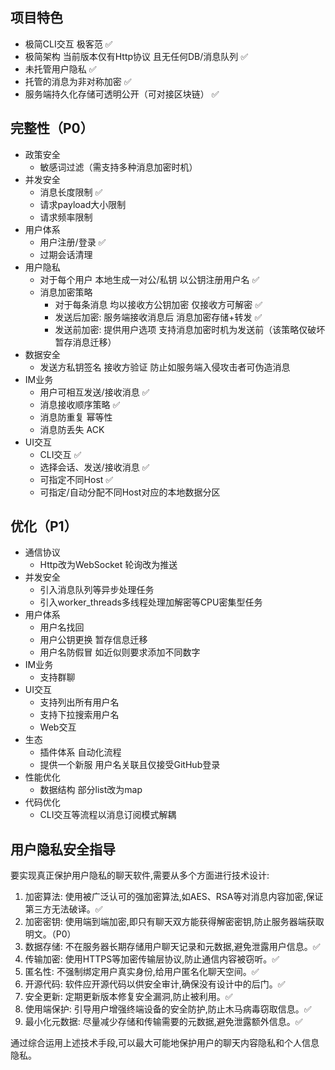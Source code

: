 ## 项目特色

- 极简CLI交互 极客范 ✅
- 极简架构 当前版本仅有Http协议 且无任何DB/消息队列 ✅
- 未托管用户隐私 ✅
- 托管的消息为非对称加密 ✅
- 服务端持久化存储可透明公开（可对接区块链） ✅

## 完整性（P0）

- 政策安全
  - 敏感词过滤（需支持多种消息加密时机）
- 并发安全
  - 消息长度限制 ✅
  - 请求payload大小限制
  - 请求频率限制
- 用户体系
  - 用户注册/登录 ✅
  - 过期会话清理
- 用户隐私
  - 对于每个用户 本地生成一对公/私钥 以公钥注册用户名 ✅
  - 消息加密策略
    - 对于每条消息 均以接收方公钥加密 仅接收方可解密 ✅
    - 发送后加密: 服务端接收消息后 消息加密存储+转发 ✅
    - 发送前加密: 提供用户选项 支持消息加密时机为发送前（该策略仅破坏暂存消息迁移）
- 数据安全
  - 发送方私钥签名 接收方验证 防止如服务端入侵攻击者可伪造消息
- IM业务
  - 用户可相互发送/接收消息 ✅
  - 消息接收顺序策略 ✅
  - 消息防重复 幂等性
  - 消息防丢失 ACK
- UI交互
  - CLI交互 ✅
  - 选择会话、发送/接收消息 ✅
  - 可指定不同Host ✅
  - 可指定/自动分配不同Host对应的本地数据分区

## 优化（P1）

- 通信协议
  - Http改为WebSocket 轮询改为推送
- 并发安全
  - 引入消息队列等异步处理任务
  - 引入worker_threads多线程处理加解密等CPU密集型任务
- 用户体系
  - 用户名找回
  - 用户公钥更换 暂存信息迁移
  - 用户名防假冒 如近似则要求添加不同数字
- IM业务
  - 支持群聊
- UI交互
  - 支持列出所有用户名
  - 支持下拉搜索用户名
  - Web交互
- 生态
  - 插件体系 自动化流程
  - 提供一个新服 用户名关联且仅接受GitHub登录
- 性能优化
  - 数据结构 部分list改为map
- 代码优化
  - CLI交互等流程以消息订阅模式解耦

## 用户隐私安全指导

要实现真正保护用户隐私的聊天软件,需要从多个方面进行技术设计: 

1. 加密算法: 使用被广泛认可的强加密算法,如AES、RSA等对消息内容加密,保证第三方无法破译。✅
2. 加密密钥: 使用端到端加密,即只有聊天双方能获得解密密钥,防止服务器端获取明文。（P0）
3. 数据存储: 不在服务器长期存储用户聊天记录和元数据,避免泄露用户信息。✅
4. 传输加密: 使用HTTPS等加密传输层协议,防止通信内容被窃听。✅
5. 匿名性: 不强制绑定用户真实身份,给用户匿名化聊天空间。✅
6. 开源代码: 软件应开源代码以供安全审计,确保没有设计中的后门。✅
7. 安全更新: 定期更新版本修复安全漏洞,防止被利用。✅
8. 使用端保护: 引导用户增强终端设备的安全防护,防止木马病毒窃取信息。✅
9. 最小化元数据: 尽量减少存储和传输需要的元数据,避免泄露额外信息。✅

通过综合运用上述技术手段,可以最大可能地保护用户的聊天内容隐私和个人信息隐私。
